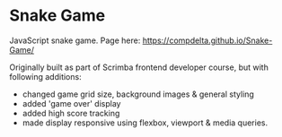 # Snake Game

JavaScript snake game. Page here: https://compdelta.github.io/Snake-Game/



Originally built as part of Scrimba frontend developer course, but with following additions:
- changed game grid size, background images & general styling
- added 'game over' display
- added high score tracking
- made display responsive using flexbox, viewport & media queries.
